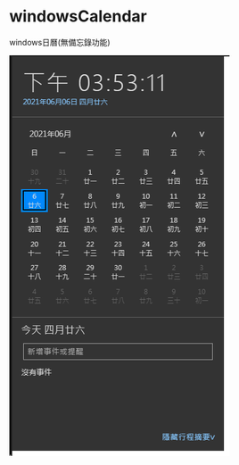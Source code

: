 # windowsCalendar

windows日曆(無備忘錄功能)

![image](https://github.com/nick12003/windowsCalendar/blob/main/img/img.png)
